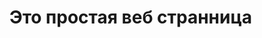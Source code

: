   <head>
    <meta charset="UTF-8">
    <title>Лабораторная работа No3. Трейлоб М.Р.</title>
  </head>
  <body>
    <h1>Это простая веб странница</h1>
  </body>
</html>
